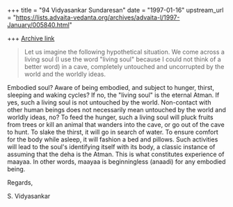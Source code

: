 +++
title = "94 Vidyasankar Sundaresan"
date = "1997-01-16"
upstream_url = "https://lists.advaita-vedanta.org/archives/advaita-l/1997-January/005840.html"

+++
[Archive link](https://lists.advaita-vedanta.org/archives/advaita-l/1997-January/005840.html)

> Let us imagine the following hypothetical situation. We come across a
> living soul (I use the word "living soul" because I could not think of
> a better word) in a cave, completely untouched and uncorrupted by the
> world and the worldly ideas.

Embodied soul? Aware of being embodied, and subject to hunger, thirst,
sleeping and waking cycles? If no, the "living soul" is the eternal Atman.
If yes, such a living soul is not untouched by the world. Non-contact with
other human beings does not necessarily mean untouched by the world and
worldly ideas, no? To feed the hunger, such a living soul will pluck
fruits from trees or kill an animal that wanders into the cave, or go out
of the cave to hunt. To slake the thirst, it will go in search of water.
To ensure comfort for the body while asleep, it will fashion a bed and
pillows. Such activities will lead to the soul's identifying itself with
its body, a classic instance of assuming that the deha is the Atman. This
is what constitutes experience of maayaa. In other words, maayaa is
beginningless (anaadi) for any embodied being.

Regards,

S. Vidyasankar

